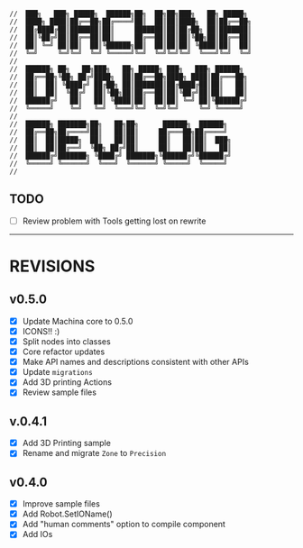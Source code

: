 ```text
//  ███╗   ███╗ █████╗  ██████╗██╗  ██╗██╗███╗   ██╗ █████╗ 
//  ████╗ ████║██╔══██╗██╔════╝██║  ██║██║████╗  ██║██╔══██╗
//  ██╔████╔██║███████║██║     ███████║██║██╔██╗ ██║███████║
//  ██║╚██╔╝██║██╔══██║██║     ██╔══██║██║██║╚██╗██║██╔══██║
//  ██║ ╚═╝ ██║██║  ██║╚██████╗██║  ██║██║██║ ╚████║██║  ██║
//  ╚═╝     ╚═╝╚═╝  ╚═╝ ╚═════╝╚═╝  ╚═╝╚═╝╚═╝  ╚═══╝╚═╝  ╚═╝
//                                                          
//  ██████╗ ██╗   ██╗███╗   ██╗ █████╗ ███╗   ███╗ ██████╗ 
//  ██╔══██╗╚██╗ ██╔╝████╗  ██║██╔══██╗████╗ ████║██╔═══██╗
//  ██║  ██║ ╚████╔╝ ██╔██╗ ██║███████║██╔████╔██║██║   ██║
//  ██║  ██║  ╚██╔╝  ██║╚██╗██║██╔══██║██║╚██╔╝██║██║   ██║
//  ██████╔╝   ██║   ██║ ╚████║██║  ██║██║ ╚═╝ ██║╚██████╔╝
//  ╚═════╝    ╚═╝   ╚═╝  ╚═══╝╚═╝  ╚═╝╚═╝     ╚═╝ ╚═════╝ 
//                                                         
//  ██████╗ ███████╗██╗   ██╗██╗      ██████╗  ██████╗      
//  ██╔══██╗██╔════╝██║   ██║██║     ██╔═══██╗██╔════╝      
//  ██║  ██║█████╗  ██║   ██║██║     ██║   ██║██║  ███╗     
//  ██║  ██║██╔══╝  ╚██╗ ██╔╝██║     ██║   ██║██║   ██║     
//  ██████╔╝███████╗ ╚████╔╝ ███████╗╚██████╔╝╚██████╔╝     
//  ╚═════╝ ╚══════╝  ╚═══╝  ╚══════╝ ╚═════╝  ╚═════╝      
//                                                          
```

## TODO
- [ ] Review problem with Tools getting lost on rewrite

---
# REVISIONS
## v0.5.0
- [x] Update Machina core to 0.5.0
- [x] ICONS!! :)
- [x] Split nodes into classes
- [x] Core refactor updates
- [x] Make API names and descriptions consistent with other APIs
- [x] Update `migrations`
- [x] Add 3D printing Actions
- [x] Review sample files

## v.0.4.1
- [x] Add 3D Printing sample
- [x] Rename and migrate `Zone` to `Precision`

## v0.4.0
- [x] Improve sample files
- [x] Add Robot.SetIOName()
- [x] Add "human comments" option to compile component
- [x] Add IOs
